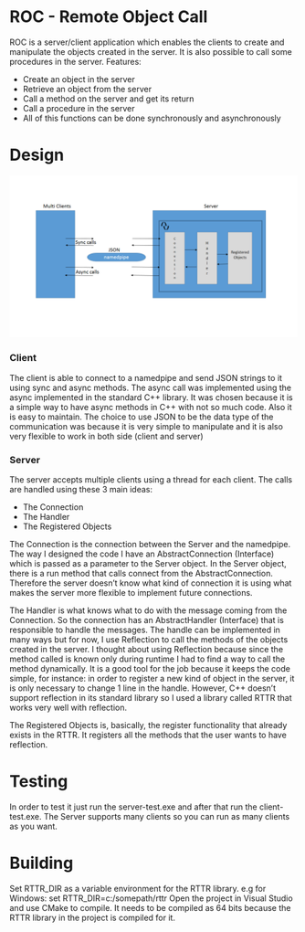 # ROC - Remote Object Call

ROC is a server/client application which enables the clients to create and manipulate the objects created in the server. It is also possible to call some procedures in the server.
Features:

 - Create an object in the server
 - Retrieve an object from the server
 - Call a method on the server and get its return
 - Call a procedure in the server
 - All of this functions can be done synchronously and asynchronously

# Design

![ROC](https://github.com/alissonmoura/roc_namedpipe/blob/master/doc/roc_design.png)

### Client
The client is able to connect to a namedpipe and send JSON strings to it using sync and async methods.
The async call was implemented using the async implemented in the standard C++ library. It was chosen because it is a simple way to have async methods in C++ with not so much code. Also it is easy to maintain.
The choice to use JSON to be the data type of the communication was because it is very simple to manipulate and it is also very flexible to work in both side (client and server)

### Server
The server accepts multiple clients using a thread for each client. The calls are handled using these 3 main ideas:

 - The Connection
 - The Handler
 - The Registered Objects

The Connection is the connection between the Server and the namedpipe. The way I designed the code I have an AbstractConnection (Interface) which is passed as a parameter to the Server object. In the Server object, there is a run method that calls connect from the AbstractConnection. Therefore the server doesn’t know what kind of connection it is using what makes the server more flexible to implement future connections.

The Handler is what knows what to do with the message coming from the Connection. So the connection has an AbstractHandler (Interface) that is responsible to handle the messages. The handle can be implemented in many ways but for now, I use Reflection to call the methods of the objects created in the server. I thought about using Reflection because since the method called is known only during runtime I had to find a way to call the method dynamically. It is a good tool for the job because it keeps the code simple, for instance: in order to register a new kind of object in the server, it is only necessary to change 1 line in the handle. However, C++ doesn’t support reflection in its standard library so I used a library called RTTR that works very well with reflection.

The Registered Objects is, basically, the register functionality that already exists in the RTTR. It registers all the methods that the user wants to have reflection.


# Testing
In order to test it just run the server-test.exe and after that run the client-test.exe. The Server supports many clients so you can run as many clients as you want.


# Building
Set RTTR_DIR as a variable environment for the RTTR library. e.g for Windows:
set RTTR_DIR=c:/somepath/rttr
Open the project in Visual Studio and use CMake to compile.
It needs to be compiled as 64 bits because the RTTR library in the project is compiled for it.
